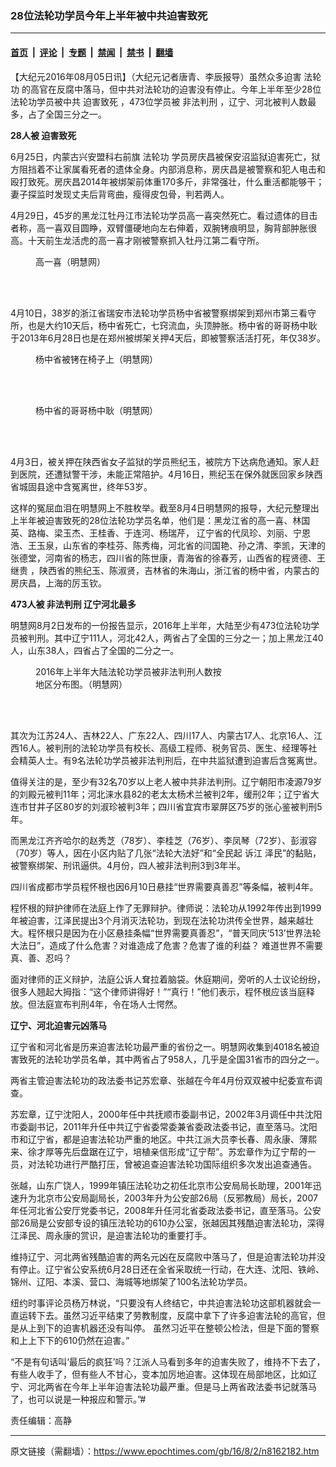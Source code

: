 ### 28位法轮功学员今年上半年被中共迫害致死

---

#### [首页](../../../..?n8162182) &nbsp;|&nbsp; [评论](../../../../../epoch-comment?n8162182) &nbsp;|&nbsp; [专题](../../../../../epoch-special?n8162182) &nbsp;|&nbsp; [禁闻](../../../../../epoch-news?n8162182) &nbsp;|&nbsp; [禁书](../../../../../books?n8162182) &nbsp;|&nbsp; [翻墙](https://github.com/gfw-breaker/nogfw/blob/master/README.md?n8162182)


<div class="post_content" id="artbody" itemprop="articleBody">
 <!-- article content begin -->
 <p>
  【大纪元2016年08月05日讯】（大纪元记者唐青、李辰报导）虽然众多迫害
  <ok href="https://www.epochtimes.com/gb/tag/%E6%B3%95%E8%BD%AE%E5%8A%9F.html">
   法轮功
  </ok>
  的高官在反腐中落马，但中共对法轮功的迫害没有停止。今年上半年至少28位法轮功学员被中共
  <ok href="https://www.epochtimes.com/gb/tag/%E8%BF%AB%E5%AE%B3%E8%87%B4%E6%AD%BB.html">
   迫害致死
  </ok>
  ，473位学员被
  <ok href="https://www.epochtimes.com/gb/tag/%E9%9D%9E%E6%B3%95%E5%88%A4%E5%88%91.html">
   非法判刑
  </ok>
  ，辽宁、河北被判人数最多，占了全国三分之一。
 </p>
 <p>
  <strong>
   28人被
   <ok href="https://www.epochtimes.com/gb/tag/%E8%BF%AB%E5%AE%B3%E8%87%B4%E6%AD%BB.html">
    迫害致死
   </ok>
  </strong>
 </p>
 <p>
  6月25日，内蒙古兴安盟科右前旗
  <ok href="https://www.epochtimes.com/gb/tag/%E6%B3%95%E8%BD%AE%E5%8A%9F.html">
   法轮功
  </ok>
  学员房庆昌被保安沼监狱迫害死亡，狱方阻挡着不让家属看死者的遗体全身。内部消息称，房庆昌是被警察和犯人电击和殴打致死。房庆昌2014年被绑架前体重170多斤，非常强壮，什么重活都能够干；妻子探监时发现丈夫后背弯曲，瘦得皮包骨，判若两人。
 </p>
 <p>
  4月29日，45岁的黑龙江牡丹江市法轮功学员高一喜突然死亡。看过遗体的目击者称，高一喜双目圆睁，双臂僵硬地向左右伸着，双腕铐痕明显，胸背部肿胀很高。十天前生龙活虎的高一喜才刚被警察抓入牡丹江第二看守所。
 </p>
 <figure class="wp-caption aligncenter" style="width: 300px">
  <ok href="http://www.minghui.org/mh/article_images/2016-5-30-minghui-mudanjiang-gaoyixi-1.png" target="_blank">
   <img alt="" src="//www.minghui.org/mh/article_images/2016-5-30-minghui-mudanjiang-gaoyixi-1.png"/>
  </ok>
  <br/><figcaption class="wp-caption-text">
   高一喜（明慧网）
  </figcaption><br/>
 </figure><br/>
 <p>
  4月10日，38岁的浙江省瑞安市法轮功学员杨中省被警察绑架到郑州市第三看守所，也是大约10天后，杨中省死亡，七窍流血，头顶肿胀。杨中省的哥哥杨中耿于2013年6月28日也是在郑州被绑架关押4天后，即被警察活活打死，年仅38岁。
 </p>
 <figure class="wp-caption aligncenter" style="width: 300px">
  <ok href="http://big5.minghui.org/mh/article_images/2016-4-30-minghui-pohai-death-zhengzhou-yangzhongsheng.jpg" target="_blank">
   <img alt="" src="//big5.minghui.org/mh/article_images/2016-4-30-minghui-pohai-death-zhengzhou-yangzhongsheng.jpg"/>
  </ok>
  <br/><figcaption class="wp-caption-text">
   杨中省被铐在椅子上（明慧网）
  </figcaption><br/>
 </figure><br/>
 <figure class="wp-caption aligncenter" style="width: 300px">
  <ok href="http://big5.minghui.org/mh/article_images/2013-7-13-minghui-pohai-death-yangzhonggeng.jpg" target="_blank">
   <img alt="" src="//big5.minghui.org/mh/article_images/2013-7-13-minghui-pohai-death-yangzhonggeng.jpg"/>
  </ok>
  <br/><figcaption class="wp-caption-text">
   杨中省的哥哥杨中耿（明慧网）
  </figcaption><br/>
 </figure><br/>
 <p>
  4月3日，被关押在陕西省女子监狱的学员熊纪玉，被院方下达病危通知。家人赶到医院，还遭狱警干涉，未能正常陪护。4月16日，熊纪玉在保外就医回家乡陕西省城固县途中含冤离世，终年53岁。
 </p>
 <p>
  这样的冤屈血泪在明慧网上不胜枚举。截至8月4日明慧网的报导，大纪元整理出上半年被迫害致死的28位法轮功学员名单，他们是：黑龙江省的高一喜、林国英、路梅、梁玉杰、王桂香、于连河、杨瑞芹， 辽宁省的代凤珍、刘丽、宁恩浩、王玉泉，山东省的李桂芬、陈秀梅，河北省的闫国艳、孙之清、李凯，天津的张德堂，河南省的杨志，四川省的陈世康，青海省的徐春芳，山西省的程贤德、王继贵 ，陕西省的熊纪玉、陈淑贤，吉林省的朱海山，浙江省的杨中省，内蒙古的房庆昌，上海的厉玉钦。
 </p>
 <p>
  <strong>
   473人被
   <ok href="https://www.epochtimes.com/gb/tag/%E9%9D%9E%E6%B3%95%E5%88%A4%E5%88%91.html">
    非法判刑
   </ok>
   辽宁河北最多
  </strong>
 </p>
 <p>
  明慧网8月2日发布的一份报告显示，2016年上半年，大陆至少有473位法轮功学员被判刑。其中辽宁111人，河北42人，两省占了全国的三分之一；加上黑龙江40人，山东38人，四省占了全国的二分之一。
 </p>
 <figure class="wp-caption aligncenter" style="width: 300px">
  <ok href="http://www.minghui.org/mh/article_images/2016-8-1-minghui-persecution-panxing-2016-1.png" target="_blank">
   <img alt="" src="//www.minghui.org/mh/article_images/2016-8-1-minghui-persecution-panxing-2016-1.png"/>
  </ok>
  <br/><figcaption class="wp-caption-text">
   2016年上半年大陆法轮功学员被非法判刑人数按地区分布图。（明慧网）
  </figcaption><br/>
 </figure><br/>
 <p>
  其次为江苏24人、吉林22人、广东22人、四川17人、内蒙古17人、北京16人、江西16人。被判刑的法轮功学员有校长、高级工程师、税务官员、医生、经理等社会精英人士。有9名法轮功学员被非法判刑后，在中共监狱遭到迫害后含冤离世。
 </p>
 <p>
  值得关注的是，至少有32名70岁以上老人被中共非法判刑。辽宁朝阳市凌源79岁的刘殿元被判11年；河北涞水县82的老太太杨术兰被判2年，缓刑2年；辽宁省大连市甘井子区80岁的刘淑珍被判3年；四川省宜宾市翠屏区75岁的张心鉴被判刑5年。
 </p>
 <p>
  而黑龙江齐齐哈尔的赵秀芝（78岁）、李桂芝（76岁）、李凤琴（72岁）、彭淑容（70岁）等人，因在小区内贴了几张“法轮大法好”和“全民起
  <ok href="https://www.epochtimes.com/gb/tag/%E8%AF%89%E6%B1%9F.html">
   诉江
  </ok>
  泽民”的黏贴，被警察绑架、刑讯逼供。4月份，四人被非法判刑3到3年半。
 </p>
 <p>
  四川省成都市学员程怀根也因6月10日悬挂“世界需要真善忍”等条幅，被判4年。
 </p>
 <p>
  程怀根的辩护律师在法庭上作了无罪辩护。律师说：法轮功从1992年传出到1999年被迫害，江泽民提出3个月消灭法轮功，到现在法轮功洪传全世界，越来越壮大。程怀根只是因为在小区悬挂条幅“世界需要真善忍”，“普天同庆‘513’世界法轮大法日”，造成了什么危害？对谁造成了危害？危害了谁的利益？ 难道世界不需要真、善、忍吗？
 </p>
 <p>
  面对律师的正义辩护，法庭公诉人耷拉着脑袋。休庭期间，旁听的人士议论纷纷，很多人翘起大拇指：“这个律师讲得好！”“真行！”他们表示，程怀根应该当庭释放。但法庭宣布判刑4年，令在场人士愕然。
 </p>
 <p>
  <strong>
   辽宁、河北迫害元凶落马
  </strong>
 </p>
 <p>
  辽宁省和河北省是历来迫害法轮功最严重的省份之一。明慧网收集到4018名被迫害致死的法轮功学员名单，其中两省占了958人，几乎是全国31省市的四分之一。
 </p>
 <p>
  两省主管迫害法轮功的政法委书记苏宏章、张越在今年4月份双双被中纪委宣布调查。
 </p>
 <p>
  苏宏章，辽宁沈阳人，2000年任中共抚顺市委副书记，2002年3月调任中共沈阳市委副书记，2011年升任中共辽宁省委常委兼省委政法委书记，直至落马。沈阳市和辽宁省，都是迫害法轮功严重的地区。中共江派大员李长春、周永康、薄熙来、徐才厚等先后盘踞在辽宁，培植亲信形成“辽宁帮”。苏宏章作为辽宁帮的一员，对法轮功进行严酷打压，曾被追查迫害法轮功国际组织多次发出追查通告。
 </p>
 <p>
  张越，山东广饶人，1999年镇压法轮功之初任北京市公安局局长助理，2001年迅速升为北京市公安局副局长，2003年升为公安部26局（反邪教局）局长，2007年任河北省公安厅党委书记，2008年升任河北省委政法委书记，直至落马。公安部26局是公安部专设的镇压法轮功的610办公室，张越因其残酷迫害法轮功，深得江泽民、周永康的赏识，是迫害法轮功的重要打手。
 </p>
 <p>
  维持辽宁、河北两省残酷迫害的两名元凶在反腐败中落马了，但是迫害法轮功并没有停止。辽宁省公安系统6月28日还在全省采取统一行动，在大连、沈阳、铁岭、锦州、辽阳、本溪、营口、海城等地绑架了100名法轮功学员。
 </p>
 <p>
  纽约时事评论员杨万林说，“只要没有人终结它，中共迫害法轮功这部机器就会一直运转下去。虽然习近平结束了劳教制度，反腐中拿下了许多迫害法轮的高官，但是从上到下的迫害机器还没有叫停。 虽然习近平在整顿公检法，但是下面的警察和上上下下的610仍然在迫害。”
 </p>
 <p>
  “不是有句话叫‘最后的疯狂’吗？江派人马看到多年的迫害失败了，维持不下去了，有些人收手了，但有些人不甘心，变本加厉地迫害。这体现在局部地区，比如辽宁、河北两省在今年上半年迫害法轮功最严重。但是马上两省政法委书记就落马了，也可以说是一种报应和警示。”#
 </p>
 <p>
  责任编辑：高静
 </p>
 <!-- article content end -->
 <div id="below_article_ad">
 </div>
</div>


---

原文链接（需翻墙）：https://www.epochtimes.com/gb/16/8/2/n8162182.htm